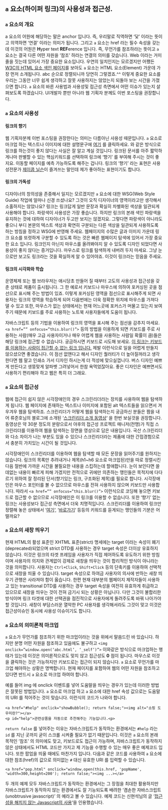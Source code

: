 ## `a` 요소(하이퍼 링크)의 사용성과 접근성.
### `a` 요소의 개요
a 요소의 어원에 해당하는 말은 anchor 입니다. 즉, 우리말로 직역하면 ‘닻’ 이라는 뜻이고 의역하면 ‘연결’ 이라는 의미가 됩니다. 그리고 `a` 요소는 href 라는 필수 속성을 갖는데 이것의 어원은 **H**yper text **REF**erence 입니다. 즉, 무언가를 참조하라는 뜻이고 `a` 요소는 결국 다른 어떤 자원을 ‘참조’ 하라는 연결의 의미를 갖습니다. Web 이라는 거미줄을 짓는데 있어서 가장 중요한 요소입니다. 우연의 일치인지는 모르겠지만 어쨌든 <a href="http://www.w3.org/TR/1999/REC-html401-19991224/index/elements.html">W3C의 HTML 요소 색인 페이지</a>를 보아도 `a` 요소는 HTML 요소(Element) 가운데 가장 먼저 소개됩니다. abc 순으로 정렬되니까 당연히 그렇겠죠.^^ 이렇게 중요한 요소를 우리는 그동안 너무 쉽게 생각하고 잘못 사용하지는 않았는지 되돌아 보는 시간을 가졌으면 합니다. `a` 요소의 바른 사용법과 사용성및 접근성 측면에서 어떤 이슈가 있는지 살펴보도록 하겠습니다. UI개발자 뿐만 아니라 웹 기획자 분께도 이번 포스팅을 권장합니다.

### `a` 요소의 사용성
#### 링크의 향기
웹 기획자분께 이번 포스팅을 권장한다는 의미는 다름아닌 사용성 때문입니다. `a` 요소로 마크업 하는 텍스트나 이미지에 대한 설명문구에 <a href="#" onclick="return false">여기</a> 를 클릭하세요. 와 같은 방식으로 링크를 하는것이 좋지 않다는 사실은 잘 알고 계실 것입니다. 링크된 문서를 아주 짧막하게나마 판별할 수 있는 핵심키워드를 선택하여 링크에 ‘향기’ 를 부여해 주시는 것이 좋지요. 이동할 페이지를 예측 가능하도록 해주는 겁니다. 링크의 ‘향기’ 라는 표현은 사용성전문가 <a href="http://www.useit.com/">제이콥 닐슨</a>이 즐겨쓰는 말인데 제가 좋아하는 표현이기도 합니다.

#### 링크의 가독성
디자이너의 창의성을 존중해서 일지는 모르겠지만 `a` 요소에 대한 WSG(Web Style Guide) 작업에 얼마나 신경 쓰셨나요? 그것이 오직 디자이너의 영역이라고만 생각해서 소홀하지는 않았나요? 링크는 링크답게 일반 문장과 확실히 차별화된 색상을 일관되게 사용해야 합니다. 파랑색이 사용성은 가장 좋습니다. 하지만 링크의 본래 색인 파랑색을 유지하는 것에 대하여 디자이너가 두고만 보지는 않겠지요. 그렇다면 파랑색이 아니라도 좋으니 부디 본문의 텍스트 색상과 확연히 구분되는 다른 색상을 일관되게 사용하도록 하는 방침을 정하고 WSG에 반영해 주세요. 웹페이지의 수많은 글과 이미지 가운데 링크 요소를 또렷하게 구분할 수 있도록 하는 것은 빠른 웹페이지 탐색에 있어서 가장 중요한 요소 입니다. 링크인지 아닌지 마우스를 올려봐야지 알 수 있도록 디자인 되었다면 사용성이 좋지 않다는 증거입니다. 마우스로 링크를 탐색하게 내버려 두지 마세요. 그냥 눈으로만 보고도 링크라는 것을 확실하게 알 수 있어야죠. 이것이 링크라는 믿음을 주세요.

#### 링크의 시각화와 학습
운영체제 또는 웹 브라우저는 애시당초 만들어 질 때부터 고도의 사용성과 접근성을 갖춘 상태로 제품이 출시됩니다. 그 한 예로서 키보드나 마우스에 의하여 포커싱된 곳을 점선으로 표시해 주는 방법이 있죠. 이렇게 포커싱된 영역을 점선으로 표시해주게 되면 사용자는 링크의 영역을 학습하게 되어 다음번에는 더욱 정확한 위치에 마우스를 가져다 댈 수 있고 또한, 마우스가 없는 상태에서는 현재 어느곳에 포커스가 머물고 있는지 보여주기 때문에 키보드를 주로 사용하는 노트북 사용자들에게 도움이 됩니다.

자바스크립트 등의 기법을 이용하여 링크의 영역을 표시해 주는 점선을 감추지 마세요. `<a href=”” onfocus=”this.blur()”>` 등의 방법을 이용하게 되면 키보드를 주로 사용하는 사람(매우 고급 사용자이거나 매우 어렵게 웹을 사용하는 사람일 확률이 큼)들은 해당 링크에 접근할 수 없습니다. 궁금하시면 키보드로 시도해 보세요. <a href="#" onclick="return false" onfocus="this.blur()">이 링크는 키보드를 이용하는 사람이 접근할 수 없는 링크 입니다.</a> 제발 이런식으로 일을 어렵게 만들지 않으셨으면 좋겠습니다. 이 점선 없앤다고 해서 디자인 퀄러티가 더 높아질꺼라고 생각한다면 웹 말고 인쇄소 가서 디자인 하시는게 더 적성에 맞으실껍니다. 버스 디자인 예쁘게 만든다고 생뚱맞게 알파벳 그려넣어서 한참 욕먹었잖아요. 좋은 디자인은 예쁘면서도 사용하기 편리해야 하고 웹은 특히 더 그래요.

### `a` 요소의 접근성
웹에 접근이 쉽지 않은 시각장애인의 경우 스크린리더라는 장치를 사용하여 웹을 탐색하게 됩니다. 웹 페이지에 존재하는 텍스트나 이미지에 포함된 alt 텍스트들을 읽으면서 겨우겨우 웹을 탐색하죠. 스크린리더가 어떻게 웹을 탐색하는지 궁금하신 분들은 짬을 내어 류준호님의 블로그에 소개된 ‘<a href="http://jayr.egloos.com/1318039">스크린리더 소개 동영상</a>‘ 을 한번 보실것을 권장합니다. 동영상은 약 30분 정도의 분량으로서 야후의 접근성 프로젝트 매니저(전맹)가 직접 스크린리더를 이용하여 웹을 탐색하는 장면을 영상으로 담은 내용입니다. 국산 스크린리더와 다소 차이가 나는 부분도 있을 수 있으나 스크린리더라는 제품에 대한 간접경험으로서 충분히 가치있는 시간이 될 것입니다.

시각장애인이 스크린리더를 이용하여 웹을 탐색할 때 모든 문장을 읽어주기를 원하지는 않습니다. 링크의 목록만 추려내거나 제목(h1~h6 요소로 마크업된)만을 따로 정렬시킨 다음 절반에 가까운 시간을 불필요한 내용을 스킵하는데 할애합니다. 눈이 보인다면 쓸데없는 내용이 빠르게 피해 가겠지만 전적으로 귀에만 의존하는 맹인들은 목적지에 다다르기 위하여 잘 정리된 단서(향기있는 링크, 구조화된 제목)를 필요로 합니다. 시각장애인은 마우스 포인터를 볼 수 없으므로 마우스를 전혀 사용하지 않으며 키보드만 사용합니다. 따라서 `<a href=”” onfocus=”this.blur()”>` 이런식으로 코딩해 놓으면 키보드로 접근할 수 없으므로 시각장애인은 이 링크를 이용할 수 없습니다. 또한 ‘향기’ 없는 링크는 사용성보다 접근성 측면에서 더욱 치명적입니다. 스크린리더를 이용하여 링크만 정렬해 놓은 상태에서 ‘<a href="#" onclick="return false">여기</a>‘, ‘<a href="#" onclick="return false">바로가기</a>‘ 등등의 키워드를 듣게되는 맹인들의 기분은 어떨까요?

### `a` 요소의 새창 띄우기
현재 HTML의 활성 표준인 XHTML 표준(strict) 명세에는 target 이라는 속성이 폐기(deprecated)되었으며 strict DTD를 사용하는 경우 target 속성은 더이상 유효하지 않습니다. 이것은 링크의 타겟 프레임을 사용자가 직접 제어하도록 유도하기 위한 방침이며 사용자의 의지와 관계없이 강제로 새창을 띄우는 것이 합리적인 방식이 아니라는 것을 의미합니다. 사용자는 `Ctrl+Click`, `Shift+Click` 등의 단축키를 이용하여 선택적으로 새창을 띄울 수 있습니다. target 속성으로 하여금 사용자의 의사에 반하는 새창 띄우기 관행은 사라져야 함이 옳습니다. 한편 현재 대부분의 웹페이지 제작자들이 사용하고 있는 transitional DTD를 사용하는 경우 target 속성을 여전히 유효하게 취급하고 있으므로 새창을 띄우는 것이 전혀 금기시 되는 상황은 아닙니다. 다만 그것이 불합리한 방식이며 링크 타겟에 대한 선택권을 점진적으로 사용자에게 돌려주도록 바꿔 나아가야 할 것입니다. 새창이 부담스러운 열악한 PC 사용자를 생각해서라도 그것이 맞고 이것은 접근성이슈인 동시에 사용성 이슈이기도 합니다.

### `a` 요소의 의미론적 마크업
`a` 요소가 무언가를 참조하기 위한 마크업이라는 것을 위에서 말씀드린 바 있습니다. 하지만 분명 어떤 자원을 참조하고 있음에도 불구하고 `<img onclick=”window.open(‘abc.html’, ‘_self’)”>` 이와같은 방식으로 마크업하는 행태가 있는데 이것은 의미론적으로도 맞지 않고 접근성도 **0** 점이 됩니다. 마우스로 이것을 클릭하는 것은 가능하지만 키보드로는 접근이 되지 않습니다. `a` 요소로 무언가를 마크업 해야하는 상황은 명백합니다. 현재 페이지를 포함하여 웹의 어떤 자원을 참조하고 있다면 반드시 `a` 요소로 마크업 하여야 합니다.

예를 들어 img 에 onclick 이벤트를 넣어 도움말을 띄우는 경우가 있는데 이러한 방법은 잘못된 방법입니다. `a` 요소로 마크업 하고 `a` 요소에 대한 href 속성 값으로는 도움말의 URI 를 적어주는 것이 맞습니다. 이런식의 코드가 나와야 합니다.

```
<a href="#help" onclick="showBubble(); return false;"><img alt="쇼핑 도우미란?"></a>
<p id="help">관련상품을 자동으로 추천해주는 기능입니다.<p>
```

`return false` 를 넣어주는 이유는 자바스크립트가 동작하는 환경에서는 `#help` 라는 `id` 를 지닌 곳까지 굳이 스크롤 시켜줄 필요가 없기 때문입니다. 이것은 `a` 요소의 본래 목적인 ‘참조’ 의 의미에도 맞고, 키보드로도 접근이 가능하며, 자바스크립트가 동작하지 않은 상태에서도 HTML 코드만 가지고 제 기능을 수행할 수 있는 매우 좋은 예제코드 입니다. 또한 팝업을 띄울 때에도 마찬가지 입니다. 다음과 같은 코드를 사용하여 `a` 요소에 대한 참조(href)의 값으로 의미없는 `#` 대신 유효한 URI 를 입력할 수 있습니다.

```
<a href="pop.html" onclick="window.open(this.href, 'popName', 'width=300,height=200'); return false;"><img ...></a>
```

두 개의 예제 모두 자바스크립트가 동작하는 환경에서는 그 장점을 최대한 활용하지만 자바스크립트가 동작하지 않는 환경에서도 잘 기능되도록 배려한 ‘겸손한 자바스크립트(unobtrusive javascript)’ 의 예라고 볼 수 있습니다. 예제 코드는 신현석님의 글 ‘<a href="http://hyeonseok.com/docs/accessible-javascript/">접근성을 해치지 않는 Javascript의 사용</a>‘을 인용했습니다.
